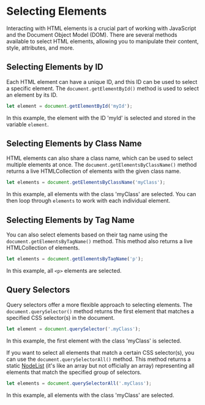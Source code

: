 # Selecting Elements

Interacting with HTML elements is a crucial part of working with JavaScript and the Document Object Model (DOM). There are several methods available to select HTML elements, allowing you to manipulate their content, style, attributes, and more.

## Selecting Elements by ID

Each HTML element can have a unique ID, and this ID can be used to select a specific element. The `document.getElementById()` method is used to select an element by its ID.

```jsx
let element = document.getElementById('myId');
```

In this example, the element with the ID 'myId' is selected and stored in the variable `element`.

## Selecting Elements by Class Name

HTML elements can also share a class name, which can be used to select multiple elements at once. The `document.getElementsByClassName()` method returns a live HTMLCollection of elements with the given class name.

```jsx
let elements = document.getElementsByClassName('myClass');
```

In this example, all elements with the class 'myClass' are selected. You can then loop through `elements` to work with each individual element.

## Selecting Elements by Tag Name

You can also select elements based on their tag name using the `document.getElementsByTagName()` method. This method also returns a live HTMLCollection of elements.

```jsx
let elements = document.getElementsByTagName('p');
```

In this example, all `<p>` elements are selected.

## Query Selectors

Query selectors offer a more flexible approach to selecting elements. The `document.querySelector()` method returns the first element that matches a specified CSS selector(s) in the document.

```jsx
let element = document.querySelector('.myClass');
```

In this example, the first element with the class 'myClass' is selected.

If you want to select all elements that match a certain CSS selector(s), you can use the `document.querySelectorAll()` method. This method returns a static [NodeList](https://www.w3schools.com/js/js_htmldom_nodelist.asp) (it's like an array but not officially an array) representing all elements that match the specified group of selectors.

```jsx
let elements = document.querySelectorAll('.myClass');

```

In this example, all elements with the class 'myClass' are selected.
